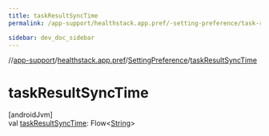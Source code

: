 ```yaml
---
title: taskResultSyncTime
permalink: /app-support/healthstack.app.pref/-setting-preference/task-result-sync-time.html

sidebar: dev_doc_sidebar
---
```

//[app-support](../../../index.html)/[healthstack.app.pref](../index.html)/[SettingPreference](index.html)/[taskResultSyncTime](task-result-sync-time.html)



# taskResultSyncTime



[androidJvm]\
val [taskResultSyncTime](task-result-sync-time.html): Flow&lt;[String](https://kotlinlang.org/api/latest/jvm/stdlib/kotlin/-string/index.html)&gt;




